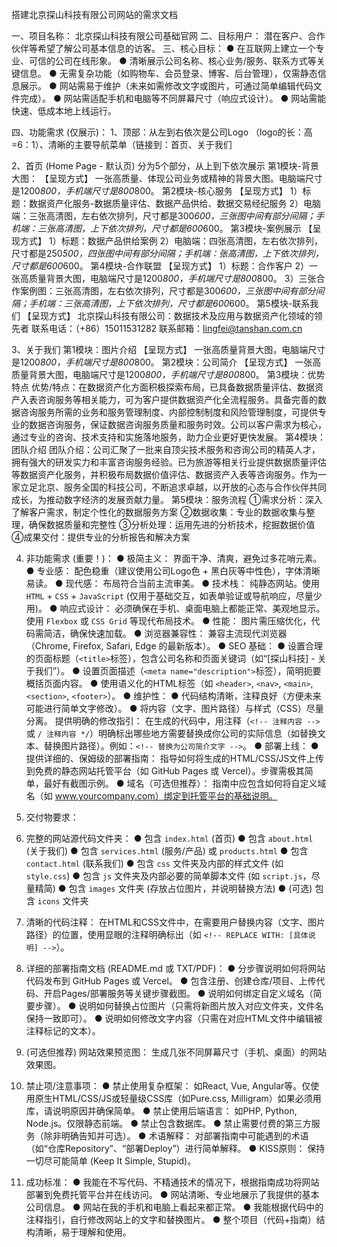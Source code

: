 搭建北京探山科技有限公司网站的需求文档

一、项目名称： 北京探山科技有限公司基础官网
二、目标用户： 潜在客户、合作伙伴等希望了解公司基本信息的访客。
三、核心目标：
●   在互联网上建立一个专业、可信的公司在线形象。
●   清晰展示公司名称、核心业务/服务、联系方式等关键信息。
●   无需复杂功能（如购物车、会员登录、博客、后台管理），仅需静态信息展示。
●   网站需易于维护（未来如需修改文字或图片，可通过简单编辑代码文件完成）。
●   网站需适配手机和电脑等不同屏幕尺寸（响应式设计）。
●   网站需能快速、低成本地上线运行。

四、功能需求 (仅展示)：
1、顶部：从左到右依次是公司Logo （logo的长：高=6：1）、清晰的主要导航菜单（链接到：首页、关于我们

2、首页 (Home Page - 默认页)
分为5个部分，从上到下依次展示
第1模块-背景大图：
【呈现方式】
一张高质量、体现公司业务或精神的背景大图。电脑端尺寸是1200*800，手机端尺寸是800*800。
第2模块-核心服务
【呈现方式】
1）标题：数据资产化服务-数据质量评估、数据产品供给、数据交易经纪服务
2）电脑端：三张高清图，左右依次排列，尺寸都是300*600，三张图中间有部分间隔；手机端：三张高清图，上下依次排列，尺寸都是600*600。
第3模块-案例展示
【呈现方式】
1）标题：数据产品供给案例
2）电脑端：四张高清图，左右依次排列，尺寸都是250*500，四张图中间有部分间隔；手机端：张高清图，上下依次排列，尺寸都是600*600。
第4模块-合作联盟
【呈现方式】
1）标题：合作客户
2）一张高质量背景大图，电脑端尺寸是1200*800，手机端尺寸是800*800。
3）三张合作案例图：三张高清图，左右依次排列，尺寸都是300*600，三张图中间有部分间隔；手机端：三张高清图，上下依次排列，尺寸都是600*600。
第5模块-联系我们
【呈现方式】
北京探山科技有限公司：数据技术及应用与数据资产化领域的领先者
联系电话：（+86）15011531282
联系邮箱：lingfei@tanshan.com.cn

3、关于我们 
第1模块：图片介绍
【呈现方式】
一张高质量背景大图，电脑端尺寸是1200*800，手机端尺寸是800*800。
第2模块：公司简介
【呈现方式】
一张高质量背景大图，电脑端尺寸是1200*800，手机端尺寸是800*800。
第3模块：优势特点
优势/特点：在数据资产化方面积极探索布局，已具备数据质量评估、数据资产入表咨询服务等相关能力，可为客户提供数据资产化全流程服务。具备完善的数据咨询服务所需的业务和服务管理制度、内部控制制度和风险管理制度，可提供专业的数据咨询服务，保证数据咨询服务质量和服务时效。公司以客户需求为核心，通过专业的咨询、技术支持和实施落地服务，助力企业更好更快发展。
第4模块：团队介绍
团队介绍：公司汇聚了一批来自顶尖技术服务和咨询公司的精英人才，拥有强大的研发实力和丰富咨询服务经验。已为旅游等相关行业提供数据质量评估等数据资产化服务，并积极布局数据价值评估、数据资产入表等咨询服务。作为一家立足北京、服务全国的科技公司，不断追求卓越，以开放的心态与合作伙伴共同成长，为推动数字经济的发展贡献力量。
第5模块：服务流程
①需求分析：深入了解客户需求，制定个性化的数据服务方案
②数据收集：专业的数据收集与整理，确保数据质量和完整性
③分析处理：运用先进的分析技术，挖掘数据价值
④成果交付：提供专业的分析报告和解决方案


4. 非功能需求 (重要！)：
●   极简主义： 界面干净、清爽，避免过多花哨元素。
●   专业感： 配色稳重（建议使用公司Logo色 + 黑白灰等中性色），字体清晰易读。
●   现代感： 布局符合当前主流审美。
●   技术栈： 纯静态网站。使用 `HTML` + `CSS` + `JavaScript` (仅用于基础交互，如表单验证或导航响应，尽量少用)。
●   响应式设计： 必须确保在手机、桌面电脑上都能正常、美观地显示。使用 `Flexbox` 或 `CSS Grid` 等现代布局技术。
●   性能： 图片需压缩优化，代码需简洁，确保快速加载。
●   浏览器兼容性： 兼容主流现代浏览器（Chrome, Firefox, Safari, Edge 的最新版本）。
●   SEO 基础：
●   设置合理的页面标题（`<title>`标签），包含公司名称和页面关键词（如“[探山科技] - 关于我们”）。
●   设置页面描述（`<meta name="description">`标签），简明扼要概括页面内容。
●   使用语义化的HTML标签（如 `<header>`, `<nav>`, `<main>`, `<section>`, `<footer>`）。
●   维护性：
●   代码结构清晰，注释良好（方便未来可能进行简单文字修改）。
●   将内容（文字、图片路径）与样式（CSS）尽量分离。
       提供明确的修改指引： 在生成的代码中，用注释（`<!-- 注释内容 -->` 或 `/ 注释内容 */`）明确标出哪些地方需要替换成你公司的实际信息（如替换文本、替换图片路径）。例如：`<!-- 替换为公司简介文字 -->`。
●   部署上线：
●   提供详细的、保姆级的部署指南： 指导如何将生成的HTML/CSS/JS文件上传到免费的静态网站托管平台（如 GitHub Pages 或 Vercel）。步骤需极其简单，最好有截图示例。
●   域名（可选但推荐）： 指南中应包含如何将自定义域名（如 www.yourcompany.com）绑定到托管平台的基础说明。

6. 交付物要求：
1.  完整的网站源代码文件夹：
●   包含 `index.html` (首页)
●   包含 `about.html` (关于我们)
●   包含 `services.html` (服务/产品) 或 `products.html`
●   包含 `contact.html` (联系我们)
●   包含 `css` 文件夹及内部的样式文件 (如 `style.css`)
●   包含 `js` 文件夹及内部必要的简单脚本文件 (如 `script.js`，尽量精简)
●   包含 `images` 文件夹 (存放占位图片，并说明替换方法)
●   (可选) 包含 `icons` 文件夹
2.  清晰的代码注释： 在HTML和CSS文件中，在需要用户替换内容（文字、图片路径）的位置，使用显眼的注释明确标出（如 `<!-- REPLACE WITH: [具体说明] -->`）。
3.  详细的部署指南文档 (README.md 或 TXT/PDF)：
●   分步骤说明如何将网站代码发布到 GitHub Pages 或 Vercel。
●   包含注册、创建仓库/项目、上传代码、开启Pages/部署服务等关键步骤截图。
●   说明如何绑定自定义域名（简要步骤）。
●   说明如何替换占位图片（只需将新图片放入对应文件夹，文件名保持一致即可）。
●   说明如何修改文字内容（只需在对应HTML文件中编辑被注释标记的文本）。
4.  (可选但推荐) 网站效果预览图： 生成几张不同屏幕尺寸（手机、桌面）的网站效果图。

8. 禁止项/注意事项：
●   禁止使用复杂框架： 如React, Vue, Angular等。仅使用原生HTML/CSS/JS或轻量级CSS库（如Pure.css, Milligram）如果必须用库，请说明原因并确保简单。
●   禁止使用后端语言： 如PHP, Python, Node.js。仅限静态前端。
●   禁止包含数据库。
●   禁止需要付费的第三方服务（除非明确告知并可选）。
●   术语解释： 对部署指南中可能遇到的术语（如“仓库Repository”、“部署Deploy”）进行简单解释。
●   KISS原则： 保持一切尽可能简单 (Keep It Simple, Stupid)。

9. 成功标准：
●   我能在不写代码、不精通技术的情况下，根据指南成功将网站部署到免费托管平台并在线访问。
●   网站清晰、专业地展示了我提供的基本公司信息。
●   网站在我的手机和电脑上看起来都正常。
●   我能根据代码中的注释指引，自行修改网站上的文字和替换图片。
●   整个项目（代码+指南）结构清晰，易于理解和使用。





